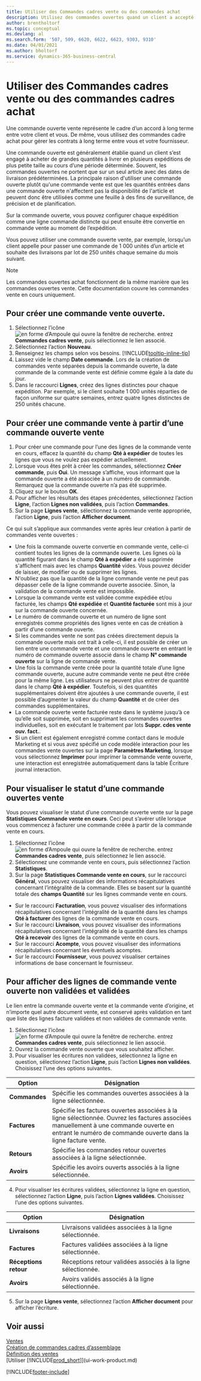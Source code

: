 ```yaml
---
title: Utiliser des Commandes cadres vente ou des commandes achat
description: Utilisez des commandes ouvertes quand un client a accepté d’acheter de grandes quantités à livrer en plusieurs expéditions de petite taille au cours d’une période déterminée. La même chose s’applique aux achats.
author: brentholtorf
ms.topic: conceptual
ms.devlang: al
ms.search.form: '507, 509, 6620, 6622, 6623, 9303, 9310'
ms.date: 04/01/2021
ms.author: bholtorf
ms.service: dynamics-365-business-central
---
```

# <a name="work-with-blanket-sales-orders-or-blanket-purchase-orders"></a>Utiliser des Commandes cadres vente ou des commandes cadres achat

Une commande ouverte vente représente le cadre d’un accord à long terme entre votre client et vous. De même, vous utilisez des commandes cadre achat pour gérer les contrats à long terme entre vous et votre fournisseur.

Une commande ouverte est généralement établie quand un client s’est engagé à acheter de grandes quantités à livrer en plusieurs expéditions de plus petite taille au cours d’une période déterminée. Souvent, les commandes ouvertes ne portent que sur un seul article avec des dates de livraison prédéterminées. La principale raison d'utiliser une commande ouverte plutôt qu'une commande vente est que les quantités entrées dans une commande ouverte n'affectent pas la disponibilité de l'article et peuvent donc être utilisées comme une feuille à des fins de surveillance, de précision et de planification.

Sur la commande ouverte, vous pouvez configurer chaque expédition comme une ligne commande distincte qui peut ensuite être convertie en commande vente au moment de l’expédition.

Vous pouvez utiliser une commande ouverte vente, par exemple, lorsqu’un client appelle pour passer une commande de 1 000 unités d’un article et souhaite des livraisons par lot de 250 unités chaque semaine du mois suivant.

> [!NOTE]
> Les commandes ouvertes achat fonctionnent de la même manière que les commandes ouvertes vente. Cette documentation couvre les commandes vente en cours uniquement.

## <a name="to-create-a-blanket-sales-order"></a>Pour créer une commande vente ouverte.

1. Sélectionnez l’icône ![en forme d’Ampoule qui ouvre la fenêtre de recherche.](media/ui-search/search_small.png "Dites-moi ce que vous voulez faire") entrez **Commandes cadres vente**, puis sélectionnez le lien associé.  
2. Sélectionnez l’action **Nouveau**.  
3. Renseignez les champs selon vos besoins. [!INCLUDE[tooltip-inline-tip](includes/tooltip-inline-tip_md.md)]
4. Laissez vide le champ **Date commande**. Lors de la création de commandes vente séparées depuis la commande ouverte, la date commande de la commande vente est définie comme égale à la date du jour.
5. Dans le raccourci **Lignes**, créez des lignes distinctes pour chaque expédition. Par exemple, si le client souhaite 1 000 unités réparties de façon uniforme sur quatre semaines, entrez quatre lignes distinctes de 250 unités chacune.  

## <a name="to-create-a-sales-order-from-a-blanket-sales-order"></a>Pour créer une commande vente à partir d’une commande ouverte vente

1. Pour créer une commande pour l’une des lignes de la commande vente en cours, effacez la quantité du champ **Qté à expédier** de toutes les lignes que vous ne voulez pas expédier actuellement.  
2. Lorsque vous êtes prêt à créer les commandes, sélectionnez **Créer commande**, puis **Oui**. Un message s’affiche, vous informant que la commande ouverte a été associée à un numéro de commande. Remarquez que la commande ouverte n’a pas été supprimée.  
3. Cliquez sur le bouton **OK**.  
4. Pour afficher les résultats des étapes précédentes, sélectionnez l’action **Ligne**, l’action **Lignes non validées**, puis l’action **Commandes**.  
5. Sur la page **Lignes vente**, sélectionnez la commande vente appropriée, l’action **Ligne**, puis l’action **Afficher document**.  

Ce qui suit s’applique aux commandes vente après leur création à partir de commandes vente ouvertes :  

- Une fois la commande ouverte convertie en commande vente, celle-ci contient toutes les lignes de la commande ouverte. Les lignes où la quantité figurant dans le champ **Qté à expédier** a été supprimée s'affichent mais avec les champs **Quantité** vides. Vous pouvez décider de laisser, de modifier ou de supprimer les lignes.  
- N'oubliez pas que la quantité de la ligne commande vente ne peut pas dépasser celle de la ligne commande ouverte associée. Sinon, la validation de la commande vente est impossible.  
- Lorsque la commande vente est validée comme expédiée et/ou facturée, les champs **Qté expédiée** et **Quantité facturée** sont mis à jour sur la commande ouverte concernée.  
- Le numéro de commande ouverte et un numéro de ligne sont enregistrés comme propriétés des lignes vente en cas de création à partir d’une commande ouverte.  
- Si les commandes vente ne sont pas créées directement depuis la commande ouverte mais ont trait à celle\-ci, il est possible de créer un lien entre une commande vente et une commande ouverte en entrant le numéro de commande ouverte associé dans le champ **N° commande ouverte** sur la ligne de commande vente.  
- Une fois la commande vente créée pour la quantité totale d’une ligne commande ouverte, aucune autre commande vente ne peut être créée pour la même ligne. Les utilisateurs ne peuvent plus entrer de quantité dans le champ **Qté à expédier**. Toutefois, si des quantités supplémentaires doivent être ajoutées à une commande ouverte, il est possible d’augmenter la valeur du champ **Quantité** et de créer des commandes supplémentaires.  
- La commande ouverte vente facturée reste dans le système jusqu’à ce qu’elle soit supprimée, soit en supprimant les commandes ouvertes individuelles, soit en exécutant le traitement par lots **Suppr. cdes vente ouv. fact.**.  
- Si un client est également enregistré comme contact dans le module Marketing et si vous avez spécifié un code modèle interaction pour les commandes vente ouvertes sur la page **Paramètres Marketing**, lorsque vous sélectionnez **Imprimer** pour imprimer la commande vente ouverte, une interaction est enregistrée automatiquement dans la table Écriture journal interaction.

## <a name="to-view-the-status-of-a-blanket-sales-order"></a>Pour visualiser le statut d’une commande ouvertes vente

Vous pouvez visualiser le statut d’une commande ouverte vente sur la page **Statistiques Commande vente en cours**. Ceci peut s’avérer utile lorsque vous commencez à facturer une commande créée à partir de la commande vente en cours.  

1.  Sélectionnez l’icône ![en forme d’Ampoule qui ouvre la fenêtre de recherche.](media/ui-search/search_small.png "Dites-moi ce que vous voulez faire") entrez **Commandes cadres vente**, puis sélectionnez le lien associé.  
2.  Sélectionnez une commande vente en cours, puis sélectionnez l’action **Statistiques**.  
3.  Sur la page **Statistiques Commande vente en cours**, sur le raccourci **Général**, vous pouvez visualiser des informations récapitulatives concernant l’intégralité de la commande. Elles se basent sur la quantité totale des **champs Quantité** sur les lignes commande vente en cours.  

- Sur le raccourci **Facturation**, vous pouvez visualiser des informations récapitulatives concernant l’intégralité de la quantité dans les champs **Qté à facturer** des lignes de la commande vente en cours.  
- Sur le raccourci **Livraison**, vous pouvez visualiser des informations récapitulatives concernant l’intégralité de la quantité dans les champs **Qté à recevoir** des lignes de la commande vente en cours.  
- Sur le raccourci **Acompte**, vous pouvez visualiser des informations récapitulatives concernant les éventuels acomptes.  
- Sur le raccourci **Fournisseur**, vous pouvez visualiser certaines informations de base concernant le fournisseur.

## <a name="to-view-unposted-and-posted-blanket-sales-order-lines"></a>Pour afficher des lignes de commande vente ouverte non validées et validées

Le lien entre la commande ouverte vente et la commande vente d’origine, et n’importe quel autre document vente, est conservé après validation en tant que liste des lignes facture validées et non validées de commande vente.  

1. Sélectionnez l’icône ![en forme d’Ampoule qui ouvre la fenêtre de recherche.](media/ui-search/search_small.png "Dites-moi ce que vous voulez faire") entrez **Commandes cadres vente**, puis sélectionnez le lien associé.
2. Ouvrez la commande vente ouverte que vous souhaitez afficher.
3. Pour visualiser les écritures non validées, sélectionnez la ligne en question, sélectionnez l’action **Ligne**, puis l’action **Lignes non validées**. Choisissez l’une des options suivantes.  

|Option|Désignation|
|--|--|
|**Commandes**|Spécifie les commandes ouvertes associées à la ligne sélectionnée.|
|**Factures**|Spécifie les factures ouvertes associées à la ligne sélectionnée. Ouvrez les factures associées manuellement à une commande ouverte en entrant le numéro de commande ouverte dans la ligne facture vente.|
|**Retours**|Spécifie les commandes retour ouvertes associées à la ligne sélectionnée.|
|**Avoirs**|Spécifie les avoirs ouverts associés à la ligne sélectionnée.|

4. Pour visualiser les écritures validées, sélectionnez la ligne en question, sélectionnez l’action **Ligne**, puis l’action **Lignes validées**. Choisissez l’une des options suivantes.  

|Option|Désignation|
|---|----|
|**Livraisons**|Livraisons validées associées à la ligne sélectionnée.|
|**Factures**|Factures validées associées à la ligne sélectionnée.|
|**Réceptions retour**|Réceptions retour validées associés à la ligne sélectionnée.|
|**Avoirs**|Avoirs validés associés à la ligne sélectionnée.|

5. Sur la page **Lignes vente**, sélectionnez l’action **Afficher document** pour afficher l’écriture.

## <a name="see-also"></a>Voir aussi

[Ventes](sales-manage-sales.md)  
[Création de commandes cadres d’assemblage](assembly-how-to-create-blanket-assembly-orders.md)  
[Définition des ventes](sales-setup-sales.md)  
[Utiliser [!INCLUDE[prod_short](includes/prod_short.md)]](ui-work-product.md)


[!INCLUDE[footer-include](includes/footer-banner.md)]
